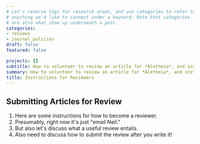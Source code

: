 ```yaml
---
# Let's reserve tags for research areas, and use categories to refer to
# anything we'd like to connect under a keyword. Note that categories
# are also what show up underneath a post.
categories:
- reviews
- journal_policies
draft: false
featured: false

projects: []
subtitle: How to volunteer to review an article for *Aletheia*, and instructions for writing and submitting a review.
summary: How to volunteer to review an article for *Aletheia*, and instructions for writing and submitting a review.
title: Instructions for Reviewers
---
```


## Submitting Articles for Review

1. Here are some instructions for how to become a reviewer.
2. Presumably, right now it's just "email Neil."
3. But also let's discuss what a useful review entails.
4. Also need to discuss how to submit the review after you write it!